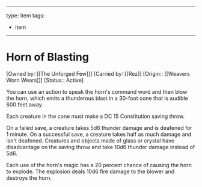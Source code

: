 
---
type: item
tags:
- item
---

# Horn of Blasting

[Owned by::[[The Unforged Few]]]
[Carried by::[[Rez]]
[Origin:: [[Weavers Worn Wears]]]
[Status:: Active]

You can use an action to speak the horn's command word and then blow the horn, which emits a thunderous blast in a 30-foot cone that is audible 600 feet away. 

Each creature in the cone must make a DC 15 Constitution saving throw. 

On a failed save, a creature takes 5d6 thunder damage and is deafened for 1 minute. On a successful save, a creature takes half as much damage and isn't deafened. Creatures and objects made of glass or crystal have disadvantage on the saving throw and take 10d6 thunder damage instead of 5d6. 

Each use of the horn's magic has a 20 percent chance of causing the horn to explode. The explosion deals 10d6 fire damage to the blower and destroys the horn.